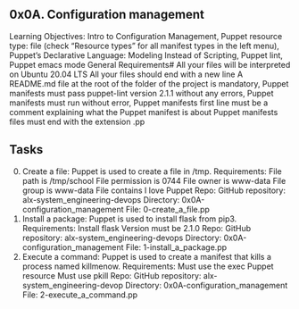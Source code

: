 0x0A. Configuration management
--------------------------------------------------------------------------------------------------
Learning Objectives: Intro to Configuration Management, Puppet resource type: file (check “Resource types” for all manifest types in the left menu), Puppet’s Declarative Language: Modeling Instead of Scripting, Puppet lint, Puppet emacs mode
General Requirements# All your files will be interpreted on Ubuntu 20.04 LTS All your files should end with a new line A README.md file at the root of the folder of the project is mandatory, Puppet manifests must pass puppet-lint version 2.1.1 without any errors, Puppet manifests must run without error, Puppet manifests first line must be a comment explaining what the Puppet manifest is about Puppet manifests files must end with the extension .pp

Tasks
-------------------------------------------------------------------------------------------
0. Create a file: Puppet is used to create a file in /tmp. Requirements: File path is /tmp/school File permission is 0744 File owner is www-data File group is www-data File contains I love Puppet Repo: GitHub repository: alx-system_engineering-devops Directory: 0x0A-configuration_management File: 0-create_a_file.pp
1. Install a package: Puppet is used to install flask from pip3. Requirements: Install flask Version must be 2.1.0 Repo: GitHub repository: alx-system_engineering-devops Directory: 0x0A-configuration_management File: 1-install_a_package.pp
2. Execute a command: Puppet is used to create a manifest that kills a process named killmenow. Requirements: Must use the exec Puppet resource Must use pkill Repo: GitHub repository: alx-system_engineering-devop Directory: 0x0A-configuration_management File: 2-execute_a_command.pp
